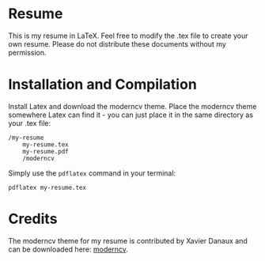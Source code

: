 # Resume

This is my resume in LaTeX.  Feel free to modify the .tex file to create your own resume.  Please do not distribute these documents without my permission.

# Installation and Compilation

Install Latex and download the moderncv theme. Place the moderncv theme somewhere Latex can find it - you can just place it in the same directory as your .tex file:

    /my-resume
        my-resume.tex
        my-resume.pdf
        /moderncv

Simply use the ``pdflatex`` command in your terminal:

    pdflatex my-resume.tex

# Credits

The moderncv theme for my resume is contributed by Xavier Danaux and can be downloaded here: [moderncv](http://tug.ctan.org/tex-archive/macros/latex/contrib/moderncv/).
